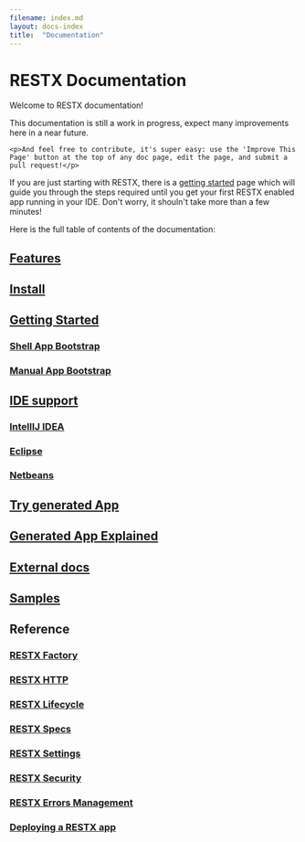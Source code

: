```yaml
---
filename: index.md
layout: docs-index
title:  "Documentation"
---
```

# RESTX Documentation

Welcome to RESTX documentation!

<div class="note">
	<p>This documentation is still a work in progress, expect many improvements here in a near future.</p>

	<p>And feel free to contribute, it's super easy: use the 'Improve This Page' button at the top of any doc page, edit the page, and submit a pull request!</p>
</div>

<div class="note">
<p>If you are just starting with RESTX, there is a <a href="getting-started.html">getting started</a> page which will guide you through the steps required until you get your first RESTX enabled app running in your IDE. Don't worry, it shouln't take more than a few minutes!</p>
</div>

Here is the full table of contents of the documentation:

## [Features](features.html)

## [Install](install.html)

## [Getting Started](getting-started.html)

### [Shell App Bootstrap](shell-app-bootstrap.html)

### [Manual App Bootstrap](manual-app-bootstrap.html)

## [IDE support](ide.html)

### [IntellIJ IDEA](ide-idea.html)

### [Eclipse](ide-eclipse.html)

### [Netbeans](ide-netbeans.html)

## [Try generated App](try-generated-app.html)

## [Generated App Explained](generated-app-explained.html)

## [External docs](external-docs.html)

## [Samples](samples.html)

## Reference

### [RESTX Factory](ref-factory.html)

### [RESTX HTTP](ref-core.html)

### [RESTX Lifecycle](ref-lifecycle.html)

### [RESTX Specs](ref-specs.html)

### [RESTX Settings](ref-settings.html)

### [RESTX Security](ref-security.html)

### [RESTX Errors Management](ref-errors-management.html)

### [Deploying a RESTX app](ref-deploy.html)
